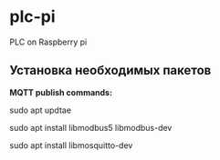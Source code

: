 # plc-pi
PLC on Raspberry pi

## Установка необходимых пакетов

**MQTT publish commands:**

  sudo apt updtae
  
  sudo apt install libmodbus5 libmodbus-dev
  
  sudo apt install libmosquitto-dev
  

